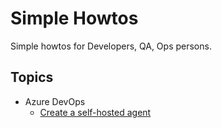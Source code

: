 # Simple Howtos

Simple howtos for Developers, QA, Ops persons.

## Topics

- Azure DevOps
  - [Create a self-hosted agent](./azure-devops/self-hosted-agent.md)
  
